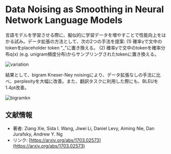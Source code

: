 # Data Noising as Smoothing in Neural Network Language Models

言語モデルを学習させる際に、擬似的に学習データを増やすことで性能向上をはかる試み。データ拡張の方法として、次の2つの手法を提案: (1) 確率γで文中のtokenをplaceholder token "_"に置き換える。 (2) 確率γで文中のtokenを確率分布q(x) (e.g. unigram頻度分布)からサンプリングされたtokenに置き換える。

![variation](https://user-images.githubusercontent.com/53220859/65744850-abe56f80-e134-11e9-8bc8-fe0798fced66.png)



結果として、bigram Kneser-Ney noisingにより、データ拡張なしの手法に比べ、perplexityを大幅に改善。また、翻訳タスクに利用した際にも、BLEUを1.4pt改善。

![bigramkn](https://user-images.githubusercontent.com/53220859/65744849-abe56f80-e134-11e9-88bb-a5f5d90ad2e3.png)



## 文献情報

- 著者: Ziang Xie, Sida I. Wang, Jiwei Li, Daniel Levy, Aiming Nie, Dan Jurafsky, Andrew Y. Ng
- リンク: [https://arxiv.org/abs/1703.02573](https://arxiv.org/abs/1703.02573)





